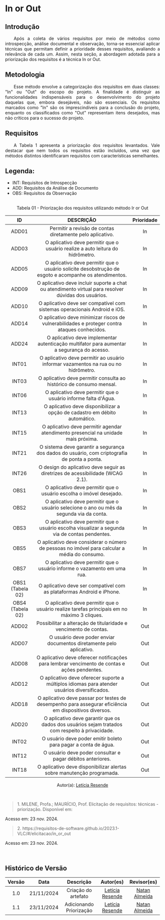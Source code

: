 # In or Out

## Introdução
<p align="justify">&emsp;&emsp;Após a coleta de vários requisitos por meio de métodos como introspecção, análise documental e observação, torna-se essencial aplicar técnicas que permitam definir a prioridade desses requisitos, avaliando a relevância de cada um. Assim, nesta seção, a abordagem adotada para a priorização dos requisitos é a técnica In or Out.</p>


## Metodologia
<p align="justify">&emsp;&emsp;Esse método envolve a categorização dos requisitos em duas classes: "In" ou "Out" do escopo do projeto. A finalidade é distinguir as funcionalidades indispensáveis para o desenvolvimento do projeto daquelas que, embora desejáveis, não são essenciais. Os requisitos marcados como "In" são os imprescindíveis para a conclusão do projeto, enquanto os classificados como "Out" representam itens desejados, mas não críticos para o sucesso do projeto.</p>


## Requisitos
<p align="justify">&emsp;&emsp;A Tabela 1 apresenta a priorização dos requisitos levantados. Vale destacar que nem todos os requisitos estão incluídos, uma vez que métodos distintos identificaram requisitos com características semelhantes.</p>

## Legenda:
 - INT: Requisitos de Introspecção
 - ADD:  Requisitos da Análise de Documento
 - OBS: Requisitos da Observação

<br>

<center>
<figcaption>Tabela 01 - Priorização dos requisitos utilizando método Ir or Out
 </figcaption>

| ID  | DESCRIÇÃO                                                             | Prioridade |
| :-: | :-------------------------------------------------------------------: | :-------: |
| ADD01| Permitir a revisão de contas diretamente pelo aplicativo. | In |
| ADD03 |O aplicativo deve permitir que o usuário realize a auto leitura do hidrômetro. | In  |
| ADD05| O aplicativo deve permitir que o usuário solicite desobstrução de esgoto e acompanhe os atendimentos. | In |
| ADD09| O aplicativo deve incluir suporte a chat ou atendimento virtual para resolver dúvidas dos usuários.  | In  |
| ADD10 | O aplicativo deve ser compatível com sistemas operacionais Android e iOS.   |  In  |
| ADD14| O aplicativo deve minimizar riscos de vulnerabilidades e proteger contra ataques conhecidos.  | In |
| ADD24 |O aplicativo deve implementar autenticação multifator para aumentar a segurança do acesso.| In |
| INT01 |O aplicativo deve permitir ao usuário informar vazamentos na rua ou no hidrômetro.   | In |
| INT03 |O aplicativo deve permitir consulta ao histórico de consumo mensal. | In |
| INT06 |O aplicativo deve permitir que o usuário informe falta d'Água. | In |
| INT13 |O aplicativo deve disponibilizar a opção de cadastro em débito automático. | In |
| INT15| O aplicativo deve permitir agendar atendimento presencial na unidade mais próxima.| In |
| INT21	|O sistema deve garantir a segurança dos dados do usuário, com criptografia de ponta a ponta. |In|
| INT26| O design do aplicativo deve seguir as diretrizes de acessibilidade (WCAG 2.1).| In |
| OBS1|  O aplicativo deve permitir que o usuário escolha o imóvel desejado.	| In  |
| OBS2|  O aplicativo deve permitir que o usuário selecione o ano ou mês da segunda via da conta. | In |
| OBS3 | O aplicativo deve permitir que o usuário escolha visualizar a segunda via de contas pendentes. | In |
| OBS5|	 O aplicativo deve considerar o número de pessoas no imóvel para calcular a média do consumo. | In |
| OBS7|  O aplicativo deve permitir que o usuário informe o vazamento em uma rua. | In |
| OBS1 (Tabela 02)|O aplicativo deve ser compatível com as plataformas Android e iPhone. |In|
| OBS4 (Tabela 02) | O aplicativo deve permitir que o usuário realize tarefas principais em no máximo 3 cliques.|In|
| ADD02 |Possibilitar a alteração de titularidade e vencimento de contas. | Out|
| ADD07 |O usuário deve poder enviar documentos diretamente pelo aplicativo. | Out|
| ADD08| O aplicativo deve oferecer notificações para lembrar vencimento de contas e ações pendentes.| Out |
| ADD12| O aplicativo deve oferecer suporte a múltiplos idiomas para atender usuários diversificados.| Out |
| ADD18| O aplicativo deve passar por testes de desempenho para assegurar eficiência em dispositivos diversos. | Out |
| ADD20| O aplicativo deve garantir que os dados dos usuários sejam tratados com respeito à privacidade.| Out |
| INT02 |O usuário deve poder emitir boleto para pagar a conta de água.| Out  |
| INT12 |O usuário deve poder consultar e pagar débitos anteriores. | Out |
| INT18| O aplicativo deve disponibilizar alertas sobre manutenção programada.| Out |

Autor(a): <a href="https://github.com/LeticiaResende233" target = "_blank">Letícia Resende</a>
</center>

<br>

> <p>1. MILENE, Profa.; MAURÍCIO, Prof. Elicitação de requisitos: técnicas - priorização. Disponível em: <https://aprender3.unb.br/pluginfile.php/2972449/mod_resource/content/2/Requisitos%20-%20Aula%2007.pdf>
Acesso em: 23 nov. 2024.</P>
> <p> 2. https://requisitos-de-software.github.io/2023.1-VLC/#/elicitacao/in_or_out
Acesso em: 23 nov. 2024.</p>

<br>

## Histórico de Versão

| Versão |    Data    |      Descrição       |       Autor(es)       |     Revisor(es)     |
| :-----: | :--------: | :------------------: | :-------------------: | :-----------------: |
|  1.0   | 21/11/2024 | Criação do artefato |[Letícia Resende](https://github.com/LeticiaResende23) | [Natan Almeida](https://github.com/natanalmeida03)  |
|  1.1   | 23/11/2024 | Adicionando Priorização |[Letícia Resende](https://github.com/LeticiaResende23) | [Natan Almeida](https://github.com/natanalmeida03)  |



